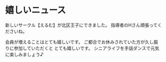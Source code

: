 # 嬉しいニュース

新しいサークル【えるむ】が北区王子にできました。
指導者のHさん頑張ってくださいね。

会員が増えることはとても嬉しいです。
ご都合でお休みされていた方が久し振りに参加していただくと
とても嬉しいです。
シニアライフを手話ダンスで元気に楽しみましょう♪
